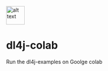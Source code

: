 <img src="https://cdn2.iconfinder.com/data/icons/circus-14/48/60-512.png" alt="alt text" width="50" height="50">

# dl4j-colab    

Run the dl4j-examples on Goolge colab



